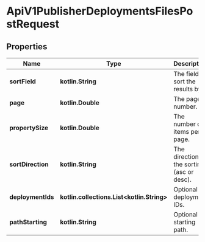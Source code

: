 
# ApiV1PublisherDeploymentsFilesPostRequest

## Properties
Name | Type | Description | Notes
------------ | ------------- | ------------- | -------------
**sortField** | **kotlin.String** | The field to sort the results by. | 
**page** | **kotlin.Double** | The page number. |  [optional]
**propertySize** | **kotlin.Double** | The number of items per page. |  [optional]
**sortDirection** | **kotlin.String** | The direction of the sorting (asc or desc). |  [optional]
**deploymentIds** | **kotlin.collections.List&lt;kotlin.String&gt;** | Optional deployment IDs. |  [optional]
**pathStarting** | **kotlin.String** | Optional starting path. |  [optional]




